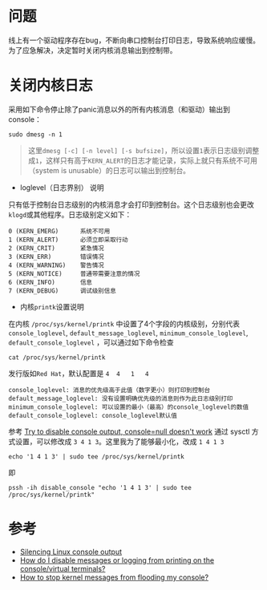 # 问题

线上有一个驱动程序存在bug，不断向串口控制台打印日志，导致系统响应缓慢。为了应急解决，决定暂时关闭内核消息输出到控制带。

# 关闭内核日志

采用如下命令停止除了panic消息以外的所有内核消息（和驱动）输出到console：

```
sudo dmesg -n 1
```

> 这里`dmesg [-c] [-n level] [-s bufsize]`，所以设置`1`表示日志级别调整成`1`，这样只有高于`KERN_ALERT`的日志才能记录，实际上就只有系统不可用（system is unusable）的日志可以输出到控制台。

* loglevel（日志界别） 说明

只有低于控制台日志级别的内核消息才会打印到控制台。这个日志级别也会更改`klogd`或其他程序。日志级别定义如下：

```
0 (KERN_EMERG)		系统不可用
1 (KERN_ALERT)		必须立即采取行动
2 (KERN_CRIT)		紧急情况
3 (KERN_ERR)		错误情况
4 (KERN_WARNING)	警告情况
5 (KERN_NOTICE)		普通带需要注意的情况
6 (KERN_INFO)		信息
7 (KERN_DEBUG)		调试级别信息
```

* 内核`printk`设置说明

在内核 `/proc/sys/kernel/printk` 中设置了4个字段的内核级别，分别代表 `console_loglevel`, `default_message_loglevel`, `minimum_console_loglevel`, `default_console_loglevel` ，可以通过如下命令检查

```
cat /proc/sys/kernel/printk
```

发行版如`Red Hat`，默认配置是 `4	4	1	4`

```
console_loglevel: 消息的优先级高于此值（数字更小）则打印到控制台
default_message_loglevel: 没有设置明确优先级的消息则作为此日志级别打印
minimum_console_loglevel: 可以设置的最小（最高）的console_loglevel的数值
default_console_loglevel: console_loglevel默认值
```

参考 [Try to disable console output, console=null doesn't work](http://unix.stackexchange.com/questions/117926/try-to-disable-console-output-console-null-doesnt-work) 通过 sysctl 方式设置，可以修改成 `3 4 1 3`。这里我为了能够最小化，改成 `1 4 1 3`

```
echo '1 4 1 3' | sudo tee /proc/sys/kernel/printk
```

即

```
pssh -ih disable_console "echo '1 4 1 3' | sudo tee /proc/sys/kernel/printk"
```

# 参考

* [Silencing Linux console output](http://superuser.com/questions/29666/silencing-linux-console-output)
* [How do I disable messages or logging from printing on the console/virtual terminals?](http://askubuntu.com/questions/97256/how-do-i-disable-messages-or-logging-from-printing-on-the-console-virtual-termin)
* [How to stop kernel messages from flooding my console?](http://superuser.com/questions/351387/how-to-stop-kernel-messages-from-flooding-my-console)